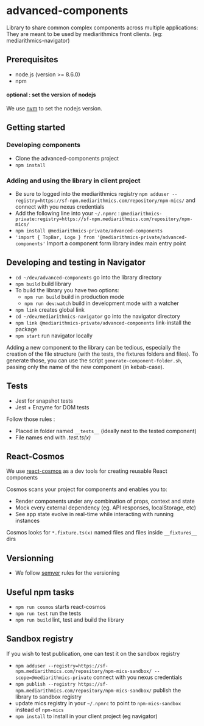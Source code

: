 # advanced-components

Library to share common complex components across multiple applications:
They are meant to be used by mediarithmics front clients. (eg: mediarithmics-navigator)

## Prerequisites

- node.js (version >= 8.6.0)
- npm

#### optional : set the version of nodejs

We use [nvm](https://github.com/creationix/nvm) to set the nodejs version.

## Getting started

### Developing components

- Clone the advanced-components project
- `npm install`

### Adding and using the library in client project

- Be sure to logged into the mediarithmics registry
  `npm adduser --registry=https://sf-npm.mediarithmics.com/repository/npm-mics/` and connect with you nexus credentials
- Add the following line into your `~/.npmrc` :
  `@mediarithmics-private:registry=https://sf-npm.mediarithmics.com/repository/npm-mics/`
- `npm install @mediarithmics-private/advanced-components`
- `'import { TopBar, Logo } from '@mediarithmics-private/advanced-components'` Import a component form library index main entry point


## Developing and testing in Navigator

- `cd ~/dev/advanced-components` go into the library directory
- `npm build` build library
- To build the library you have two options:
  - `npm run build` build in production mode
  - `npm run dev:watch` build in development mode with a watcher
- `npm link` creates global link
- `cd ~/dev/mediarithmics-navigator` go into the navigator directory
- `npm link @mediarithmics-private/advanced-components` link-install the package
- `npm start` run navigator locally

Adding a new component to the library can be tedious, especially the creation of the file structure (with the tests, the fixtures folders and files). To generate those, you can use the script `generate-component-folder.sh`, passing only the name of the new component (in kebab-case).

## Tests

- Jest for snapshot tests
- Jest + Enzyme for DOM tests

Follow those rules :

- Placed in folder named `__tests__` (ideally next to the tested component)
- File names end with _.test.ts(x)_

## React-Cosmos

We use [react-cosmos](https://github.com/react-cosmos/react-cosmos) as a dev tools for creating reusable React components

Cosmos scans your project for components and enables you to:

- Render components under any combination of props, context and state
- Mock every external dependency (eg. API responses, localStorage, etc)
- See app state evolve in real-time while interacting with running instances

Cosmos looks for `*.fixture.ts(x)` named files and files inside `__fixtures__` dirs

## Versionning

- We follow [semver](https://semver.org/) rules for the versioning

## Useful npm tasks

- `npm run cosmos` starts react-cosmos
- `npm run test` run the tests
- `npm run build` lint, test and build the library

## Sandbox registry

If you wish to test publication, one can test it on the sandbox registry

- `npm adduser --registry=https://sf-npm.mediarithmics.com/repository/npm-mics-sandbox/ --scope=@mediarithmics-private` connect with you nexus credentials
- `npm publish --registry https://sf-npm.mediarithmics.com/repository/npm-mics-sandbox/` publish the library to sandbox registry
- update mics registry in your `~/.npmrc` to point to `npm-mics-sandbox` instead of `npm-mics`
- `npm install` to install in your client project (eg navigator)
